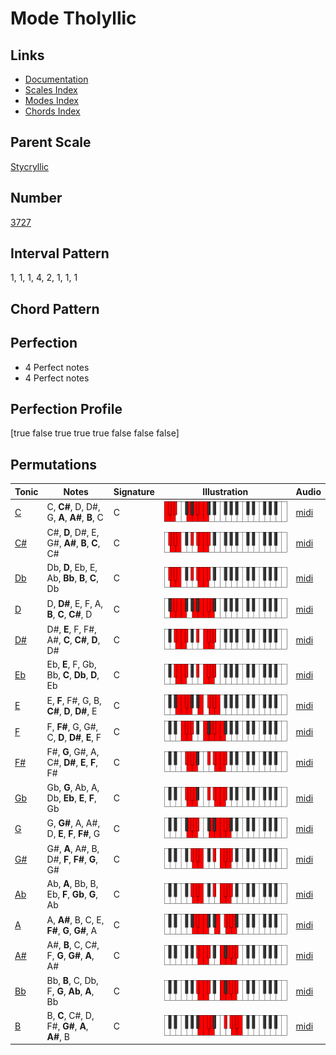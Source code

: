 # Mode Tholyllic

## Links

- [Documentation](index.md)
- [Scales Index](Scales.md)
- [Modes Index](Modes.md)
- [Chords Index](Chords.md)

## Parent Scale

[Stycryllic](ScaleStycryllic.md)

## Number

[3727](https://ianring.com/musictheory/scales/3727)

## Interval Pattern

1, 1, 1, 4, 2, 1, 1, 1

## Chord Pattern



## Perfection

- 4 Perfect notes
- 4 Perfect notes

## Perfection Profile

[true false true true true false false false]

## Permutations

| Tonic | Notes | Signature | Illustration | Audio |
|-------|-------|-----------|--------------|-------|
| [C](ModeCNaturalTholyllic.md) | C, **C#**, D, D#, G, **A**, **A#**, **B**, C | C | ![CNaturalTholyllic](ModeCNaturalTholyllic.png) | [midi](https://github.com/edipermadi/music/blob/main/docs/ModeCNaturalTholyllic.mid?raw=true) |
| [C#](ModeCSharpTholyllic.md) | C#, **D**, D#, E, G#, **A#**, **B**, **C**, C# | C | ![CSharpTholyllic](ModeCSharpTholyllic.png) | [midi](https://github.com/edipermadi/music/blob/main/docs/ModeCSharpTholyllic.mid?raw=true) |
| [Db](ModeDFlatTholyllic.md) | Db, **D**, Eb, E, Ab, **Bb**, **B**, **C**, Db | C | ![DFlatTholyllic](ModeDFlatTholyllic.png) | [midi](https://github.com/edipermadi/music/blob/main/docs/ModeDFlatTholyllic.mid?raw=true) |
| [D](ModeDNaturalTholyllic.md) | D, **D#**, E, F, A, **B**, **C**, **C#**, D | C | ![DNaturalTholyllic](ModeDNaturalTholyllic.png) | [midi](https://github.com/edipermadi/music/blob/main/docs/ModeDNaturalTholyllic.mid?raw=true) |
| [D#](ModeDSharpTholyllic.md) | D#, **E**, F, F#, A#, **C**, **C#**, **D**, D# | C | ![DSharpTholyllic](ModeDSharpTholyllic.png) | [midi](https://github.com/edipermadi/music/blob/main/docs/ModeDSharpTholyllic.mid?raw=true) |
| [Eb](ModeEFlatTholyllic.md) | Eb, **E**, F, Gb, Bb, **C**, **Db**, **D**, Eb | C | ![EFlatTholyllic](ModeEFlatTholyllic.png) | [midi](https://github.com/edipermadi/music/blob/main/docs/ModeEFlatTholyllic.mid?raw=true) |
| [E](ModeENaturalTholyllic.md) | E, **F**, F#, G, B, **C#**, **D**, **D#**, E | C | ![ENaturalTholyllic](ModeENaturalTholyllic.png) | [midi](https://github.com/edipermadi/music/blob/main/docs/ModeENaturalTholyllic.mid?raw=true) |
| [F](ModeFNaturalTholyllic.md) | F, **F#**, G, G#, C, **D**, **D#**, **E**, F | C | ![FNaturalTholyllic](ModeFNaturalTholyllic.png) | [midi](https://github.com/edipermadi/music/blob/main/docs/ModeFNaturalTholyllic.mid?raw=true) |
| [F#](ModeFSharpTholyllic.md) | F#, **G**, G#, A, C#, **D#**, **E**, **F**, F# | C | ![FSharpTholyllic](ModeFSharpTholyllic.png) | [midi](https://github.com/edipermadi/music/blob/main/docs/ModeFSharpTholyllic.mid?raw=true) |
| [Gb](ModeGFlatTholyllic.md) | Gb, **G**, Ab, A, Db, **Eb**, **E**, **F**, Gb | C | ![GFlatTholyllic](ModeGFlatTholyllic.png) | [midi](https://github.com/edipermadi/music/blob/main/docs/ModeGFlatTholyllic.mid?raw=true) |
| [G](ModeGNaturalTholyllic.md) | G, **G#**, A, A#, D, **E**, **F**, **F#**, G | C | ![GNaturalTholyllic](ModeGNaturalTholyllic.png) | [midi](https://github.com/edipermadi/music/blob/main/docs/ModeGNaturalTholyllic.mid?raw=true) |
| [G#](ModeGSharpTholyllic.md) | G#, **A**, A#, B, D#, **F**, **F#**, **G**, G# | C | ![GSharpTholyllic](ModeGSharpTholyllic.png) | [midi](https://github.com/edipermadi/music/blob/main/docs/ModeGSharpTholyllic.mid?raw=true) |
| [Ab](ModeAFlatTholyllic.md) | Ab, **A**, Bb, B, Eb, **F**, **Gb**, **G**, Ab | C | ![AFlatTholyllic](ModeAFlatTholyllic.png) | [midi](https://github.com/edipermadi/music/blob/main/docs/ModeAFlatTholyllic.mid?raw=true) |
| [A](ModeANaturalTholyllic.md) | A, **A#**, B, C, E, **F#**, **G**, **G#**, A | C | ![ANaturalTholyllic](ModeANaturalTholyllic.png) | [midi](https://github.com/edipermadi/music/blob/main/docs/ModeANaturalTholyllic.mid?raw=true) |
| [A#](ModeASharpTholyllic.md) | A#, **B**, C, C#, F, **G**, **G#**, **A**, A# | C | ![ASharpTholyllic](ModeASharpTholyllic.png) | [midi](https://github.com/edipermadi/music/blob/main/docs/ModeASharpTholyllic.mid?raw=true) |
| [Bb](ModeBFlatTholyllic.md) | Bb, **B**, C, Db, F, **G**, **Ab**, **A**, Bb | C | ![BFlatTholyllic](ModeBFlatTholyllic.png) | [midi](https://github.com/edipermadi/music/blob/main/docs/ModeBFlatTholyllic.mid?raw=true) |
| [B](ModeBNaturalTholyllic.md) | B, **C**, C#, D, F#, **G#**, **A**, **A#**, B | C | ![BNaturalTholyllic](ModeBNaturalTholyllic.png) | [midi](https://github.com/edipermadi/music/blob/main/docs/ModeBNaturalTholyllic.mid?raw=true) |
